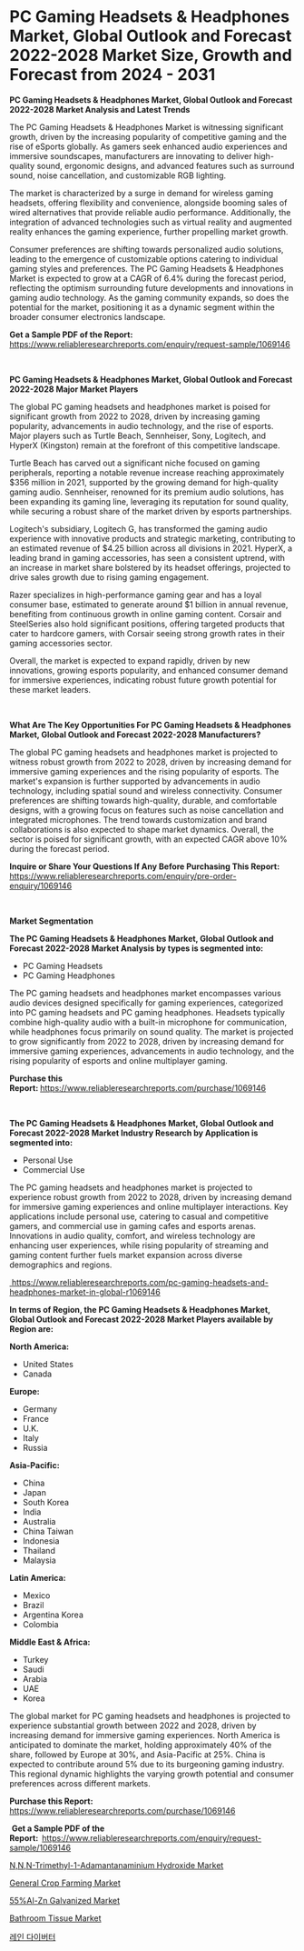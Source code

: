 <p><h1>PC Gaming Headsets & Headphones Market, Global Outlook and Forecast 2022-2028 Market Size, Growth and Forecast from 2024 - 2031</h1></p><p><strong>PC Gaming Headsets & Headphones Market, Global Outlook and Forecast 2022-2028 Market Analysis and Latest Trends</strong></p>
<p><p>The PC Gaming Headsets & Headphones Market is witnessing significant growth, driven by the increasing popularity of competitive gaming and the rise of eSports globally. As gamers seek enhanced audio experiences and immersive soundscapes, manufacturers are innovating to deliver high-quality sound, ergonomic designs, and advanced features such as surround sound, noise cancellation, and customizable RGB lighting. </p><p>The market is characterized by a surge in demand for wireless gaming headsets, offering flexibility and convenience, alongside booming sales of wired alternatives that provide reliable audio performance. Additionally, the integration of advanced technologies such as virtual reality and augmented reality enhances the gaming experience, further propelling market growth. </p><p>Consumer preferences are shifting towards personalized audio solutions, leading to the emergence of customizable options catering to individual gaming styles and preferences. The PC Gaming Headsets & Headphones Market is expected to grow at a CAGR of 6.4% during the forecast period, reflecting the optimism surrounding future developments and innovations in gaming audio technology. As the gaming community expands, so does the potential for the market, positioning it as a dynamic segment within the broader consumer electronics landscape.</p></p>
<p><strong>Get a Sample PDF of the Report:&nbsp;</strong> <a href="https://www.reliableresearchreports.com/enquiry/request-sample/1069146">https://www.reliableresearchreports.com/enquiry/request-sample/1069146</a></p>
<p>&nbsp;</p>
<p><strong>PC Gaming Headsets & Headphones Market, Global Outlook and Forecast 2022-2028 Major Market Players</strong></p>
<p><p>The global PC gaming headsets and headphones market is poised for significant growth from 2022 to 2028, driven by increasing gaming popularity, advancements in audio technology, and the rise of esports. Major players such as Turtle Beach, Sennheiser, Sony, Logitech, and HyperX (Kingston) remain at the forefront of this competitive landscape.</p><p>Turtle Beach has carved out a significant niche focused on gaming peripherals, reporting a notable revenue increase reaching approximately $356 million in 2021, supported by the growing demand for high-quality gaming audio. Sennheiser, renowned for its premium audio solutions, has been expanding its gaming line, leveraging its reputation for sound quality, while securing a robust share of the market driven by esports partnerships.</p><p>Logitech's subsidiary, Logitech G, has transformed the gaming audio experience with innovative products and strategic marketing, contributing to an estimated revenue of $4.25 billion across all divisions in 2021. HyperX, a leading brand in gaming accessories, has seen a consistent uptrend, with an increase in market share bolstered by its headset offerings, projected to drive sales growth due to rising gaming engagement.</p><p>Razer specializes in high-performance gaming gear and has a loyal consumer base, estimated to generate around $1 billion in annual revenue, benefiting from continuous growth in online gaming content. Corsair and SteelSeries also hold significant positions, offering targeted products that cater to hardcore gamers, with Corsair seeing strong growth rates in their gaming accessories sector.</p><p>Overall, the market is expected to expand rapidly, driven by new innovations, growing esports popularity, and enhanced consumer demand for immersive experiences, indicating robust future growth potential for these market leaders.</p></p>
<p>&nbsp;</p>
<p><strong>What Are The Key Opportunities For PC Gaming Headsets & Headphones Market, Global Outlook and Forecast 2022-2028 Manufacturers?</strong></p>
<p><p>The global PC gaming headsets and headphones market is projected to witness robust growth from 2022 to 2028, driven by increasing demand for immersive gaming experiences and the rising popularity of esports. The market's expansion is further supported by advancements in audio technology, including spatial sound and wireless connectivity. Consumer preferences are shifting towards high-quality, durable, and comfortable designs, with a growing focus on features such as noise cancellation and integrated microphones. The trend towards customization and brand collaborations is also expected to shape market dynamics. Overall, the sector is poised for significant growth, with an expected CAGR above 10% during the forecast period.</p></p>
<p><strong>Inquire or Share Your Questions If Any Before Purchasing This Report:</strong> <a href="https://www.reliableresearchreports.com/enquiry/pre-order-enquiry/1069146">https://www.reliableresearchreports.com/enquiry/pre-order-enquiry/1069146</a></p>
<p>&nbsp;</p>
<p><strong>Market Segmentation</strong></p>
<p><strong>The PC Gaming Headsets & Headphones Market, Global Outlook and Forecast 2022-2028 Market Analysis by types is segmented into:</strong></p>
<p><ul><li>PC Gaming Headsets</li><li>PC Gaming Headphones</li></ul></p>
<p><p>The PC gaming headsets and headphones market encompasses various audio devices designed specifically for gaming experiences, categorized into PC gaming headsets and PC gaming headphones. Headsets typically combine high-quality audio with a built-in microphone for communication, while headphones focus primarily on sound quality. The market is projected to grow significantly from 2022 to 2028, driven by increasing demand for immersive gaming experiences, advancements in audio technology, and the rising popularity of esports and online multiplayer gaming.</p></p>
<p><strong>Purchase this Report:&nbsp;</strong><a href="https://www.reliableresearchreports.com/purchase/1069146">https://www.reliableresearchreports.com/purchase/1069146</a></p>
<p>&nbsp;</p>
<p><strong>The PC Gaming Headsets & Headphones Market, Global Outlook and Forecast 2022-2028 Market Industry Research by Application is segmented into:</strong></p>
<p><ul><li>Personal Use</li><li>Commercial Use</li></ul></p>
<p><p>The PC gaming headsets and headphones market is projected to experience robust growth from 2022 to 2028, driven by increasing demand for immersive gaming experiences and online multiplayer interactions. Key applications include personal use, catering to casual and competitive gamers, and commercial use in gaming cafes and esports arenas. Innovations in audio quality, comfort, and wireless technology are enhancing user experiences, while rising popularity of streaming and gaming content further fuels market expansion across diverse demographics and regions.</p></p>
<p><a href="https://www.reliableresearchreports.com/pc-gaming-headsets-and-headphones-market-in-global-r1069146">&nbsp;https://www.reliableresearchreports.com/pc-gaming-headsets-and-headphones-market-in-global-r1069146</a></p>
<p><strong>In terms of Region, the PC Gaming Headsets & Headphones Market, Global Outlook and Forecast 2022-2028 Market Players available by Region are:</strong></p>
<p>
    <p> <strong> North America: </strong>
        <ul>
            <li>United States</li>
            <li>Canada</li>
        </ul>
        </p> 
    <p> <strong> Europe: </strong>
        <ul>
            <li>Germany</li>
            <li>France</li>
            <li>U.K.</li>
            <li>Italy</li>
            <li>Russia</li>
        </ul>
        </p> 
    <p> <strong> Asia-Pacific: </strong>
        <ul>
            <li>China</li>
            <li>Japan</li>
            <li>South Korea</li>
            <li>India</li>
            <li>Australia</li>
            <li>China Taiwan</li>
            <li>Indonesia</li>
            <li>Thailand</li>
            <li>Malaysia</li>
        </ul>
        </p> 
    <p> <strong> Latin America: </strong>
        <ul>
            <li>Mexico</li>
            <li>Brazil</li>
            <li>Argentina Korea</li>
            <li>Colombia</li>
        </ul>
        </p> 
    <p> <strong> Middle East & Africa: </strong>
        <ul>
            <li>Turkey</li>
            <li>Saudi</li>
            <li>Arabia</li>
            <li>UAE</li>
            <li>Korea</li>
        </ul>
    </p>
    </p>
<p><p>The global market for PC gaming headsets and headphones is projected to experience substantial growth between 2022 and 2028, driven by increasing demand for immersive gaming experiences. North America is anticipated to dominate the market, holding approximately 40% of the share, followed by Europe at 30%, and Asia-Pacific at 25%. China is expected to contribute around 5% due to its burgeoning gaming industry. This regional dynamic highlights the varying growth potential and consumer preferences across different markets.</p></p>
<p><strong>Purchase this Report: </strong><a href="https://www.reliableresearchreports.com/purchase/1069146">https://www.reliableresearchreports.com/purchase/1069146</a></p>
<p>&nbsp;<strong>Get a Sample PDF of the Report:&nbsp;&nbsp;</strong><a href="https://www.reliableresearchreports.com/enquiry/request-sample/1069146">https://www.reliableresearchreports.com/enquiry/request-sample/1069146</a></p>
<p><strong></strong></p>
<p><p><a href="https://issuu.com/reportprime-2/docs/nnn-trimethyl-1-adamantanaminium-hy_b09a107210d6bc">N,N,N-Trimethyl-1-Adamantanaminium Hydroxide Market</a></p><p><a href="https://www.linkedin.com/pulse/global-perspectives-general-crop-farming-market-trends-challenges-vjlge?trackingId=bmkRVvEvT72vT9s60AktFw%3D%3D">General Crop Farming Market</a></p><p><a href="https://medium.com/@noelkunzei1/55-al-zn-galvanized-market-growth-outlook-from-2024-to-2031-and-it-is-projecting-at-12-6-86d8887d34af">55%Al-Zn Galvanized Market</a></p><p><a href="https://medium.com/@michael.parsons65654/insights-into-bathroom-tissue-market-share-and-competitive-landscape-for-period-from-2024-to-2031-5e0fdc935e06">Bathroom Tissue Market</a></p><p><a href="https://medium.com/@addiehirthe50/%EB%B9%84-%EC%98%A4%EB%8A%94-%EC%88%98%ED%99%95%EA%B8%B0-%EC%8B%9C%EC%9E%A5-%EA%B7%9C%EB%AA%A8%EB%8A%94-%EC%97%B0%ED%8F%89%EA%B7%A0-%EC%84%B1%EC%9E%A5%EB%A5%A0-13-3-%EB%A1%9C-%EC%84%B1%EC%9E%A5%ED%95%98%EA%B3%A0-%EC%9E%88%EC%9C%BC%EB%A9%B0-%EC%9D%B4-%EB%B3%B4%EA%B3%A0%EC%84%9C%EB%8A%94-%EC%A2%85%EB%A5%98-%EC%9D%91%EC%9A%A9-%EB%B6%84%EC%95%BC-%EC%84%B1%EC%9E%A5-%EB%B0%8F-2024-2031%EB%85%84-%EC%98%88%EC%B8%A1%EC%97%90-%EB%8C%80%ED%95%9C-%EB%B6%84%EC%84%9D%EC%9D%84-%ED%8F%AC%ED%95%A8%ED%95%98%EA%B3%A0-%EC%9E%88%EC%8A%B5%EB%8B%88%EB%8B%A4-2f9670dfabd2">레인 다이버터</a></p></p>